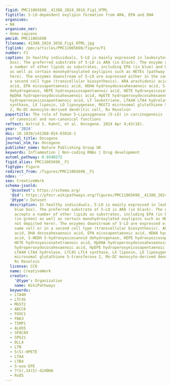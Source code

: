 ```yaml
---
figid: PMC11065698__41388_2024_3016_Fig1_HTML
figtitle: 5-LO-dependent oxylipin formation from ARA, EPA and DHA
organisms:
- NA
organisms_ner:
- Homo sapiens
pmcid: PMC11065698
filename: 41388_2024_3016_Fig1_HTML.jpg
figlink: /pmc/articles/PMC11065698/figure/F1
number: F1
caption: In healthy individuals, 5-LO is mainly expressed in leukocytes (light blue
  box). The preferred substrate of 5-LO is ARA (in black). The enzyme also accepts
  a number of other lipids as substrates, including EPA (in blue) and DHA (in green)
  as well as certain monohydroxylated oxylipins such as HETEs (pathway not depicted
  here). The enzymes downstream of 5-LO are expressed either in the same cell or in
  a second cell type (transcellular biosynthesis). ARA arachidonic acid, DHA docosahexaenoic
  acid, EPA eicosapentaenoic acid, HDHA hydroxydocosahexaenoic acid, 5-HEDH 5-hydroxyeicosanoid
  dehydrogenase, HEPE hydroxyeicosapentaenoic acid, HETE hydroxyeicosatetraenoic acid,
  HpDHA hydroperoxydocosahexaenoic acid, HpETE hydroperoxydocosahexaenoic acid, HpEPE
  hydroperoxyeicosapentaenoic acid, LT leukotriene, LTA4H LTA4 hydrolase, LTC4S LTC4
  synthase, LX lipoxin, LO lipoxygenase, MGST2 microsomal glutathione S-transferase
  2, Mo-DC monocyte-derived dendritic cell, Rv Resolvin
papertitle: The role of human 5-Lipoxygenase (5-LO) in carcinogenesis - a question
  of canonical and non-canonical functions
reftext: Astrid S. Kahnt, et al. Oncogene. 2024 Apr 4;43(18).
year: '2024'
doi: 10.1038/s41388-024-03016-1
journal_title: Oncogene
journal_nlm_ta: Oncogene
publisher_name: Nature Publishing Group UK
keywords: Inflammation | Non-coding RNAs | Drug development
automl_pathway: 0.9340272
figid_alias: PMC11065698__F1
figtype: Figure
redirect_from: /figures/PMC11065698__F1
ndex: ''
seo: CreativeWork
schema-jsonld:
  '@context': https://schema.org/
  '@id': https://pfocr.wikipathways.org/figures/PMC11065698__41388_2024_3016_Fig1_HTML.html
  '@type': Dataset
  description: In healthy individuals, 5-LO is mainly expressed in leukocytes (light
    blue box). The preferred substrate of 5-LO is ARA (in black). The enzyme also
    accepts a number of other lipids as substrates, including EPA (in blue) and DHA
    (in green) as well as certain monohydroxylated oxylipins such as HETEs (pathway
    not depicted here). The enzymes downstream of 5-LO are expressed either in the
    same cell or in a second cell type (transcellular biosynthesis). ARA arachidonic
    acid, DHA docosahexaenoic acid, EPA eicosapentaenoic acid, HDHA hydroxydocosahexaenoic
    acid, 5-HEDH 5-hydroxyeicosanoid dehydrogenase, HEPE hydroxyeicosapentaenoic acid,
    HETE hydroxyeicosatetraenoic acid, HpDHA hydroperoxydocosahexaenoic acid, HpETE
    hydroperoxydocosahexaenoic acid, HpEPE hydroperoxyeicosapentaenoic acid, LT leukotriene,
    LTA4H LTA4 hydrolase, LTC4S LTC4 synthase, LX lipoxin, LO lipoxygenase, MGST2
    microsomal glutathione S-transferase 2, Mo-DC monocyte-derived dendritic cell,
    Rv Resolvin
  license: CC0
  name: CreativeWork
  creator:
    '@type': Organization
    name: WikiPathways
  keywords:
  - LTA4H
  - LTC4S
  - MGST2
  - ABCC6
  - FOXC1
  - PAK3
  - TIMP1
  - ALOX5
  - SPACA9
  - SPG21
  - DLL4
  - LTB
  - 5(S)-HPETE
  - LTA4
  - LTB4
  - 5-oxo-EPE
  - 7(S),14(S)-diHDHA
  - RvD5
---
```

